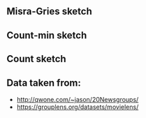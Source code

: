 ## Misra-Gries sketch

## Count-min sketch

## Count sketch

## Data taken from:

- http://qwone.com/~jason/20Newsgroups/
- https://grouplens.org/datasets/movielens/
